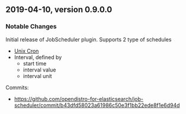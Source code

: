 ## 2019-04-10, version 0.9.0.0

### Notable Changes

Initial release of JobScheduler plugin. Supports 2 type of schedules
* [Unix Cron](https://en.wikipedia.org/wiki/Cron) 
* Interval, defined by
  * start time
  * interval value
  * interval unit

Commits:
* https://github.com/opendistro-for-elasticsearch/job-scheduler/commit/b43dfd58023a61986c50e3f1bb22ede8f1e6d94d
